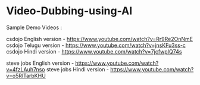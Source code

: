 # Video-Dubbing-using-AI


Sample Demo Videos : 

csdojo English version - https://www.youtube.com/watch?v=Rr9Re2OnNmE
csdojo Telugu version - https://www.youtube.com/watch?v=jnsKFu3ss-c
csdojo Hindi version - https://www.youtube.com/watch?v=7jcfwpIQ74s

steve jobs English version - https://www.youtube.com/watch?v=4fzLAuh7nso
steve jobs Hindi version - https://www.youtube.com/watch?v=o5RlTarbKHU
